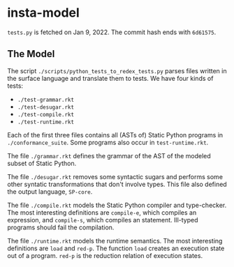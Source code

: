 # insta-model

`tests.py` is fetched on Jan 9, 2022. The commit hash ends with `6d61575`.

## The Model

The script `./scripts/python_tests_to_redex_tests.py` parses files written in
the surface language and translate them to tests. We have four kinds of tests:

- `./test-grammar.rkt`
- `./test-desugar.rkt`
- `./test-compile.rkt`
- `./test-runtime.rkt`

Each of the first three files contains all (ASTs of) Static Python programs in
`./conformance_suite`. Some programs also occur in `test-runtime.rkt`.

The file `./grammar.rkt` defines the grammar of the AST of the modeled subset of Static Python.

The file `./desugar.rkt` removes some syntactic sugars and performs some other syntatic transformations that don't involve types. This file also defined the output language, `SP-core`.

The file `./compile.rkt` models the Static Python compiler and type-checker. The most interesting definitions are `compile-e`, which compiles an expression, and `compile-s`, which compiles an statement. Ill-typed programs should fail the compilation.

The file `./runtime.rkt` models the runtime semantics. The most interesting definitions are `load` and `red-p`. The function `load` creates an execution state out of a program. `red-p` is the reduction relation of execution states.

